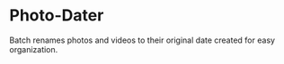 # Photo-Dater
Batch renames photos and videos to their original date created for easy organization.
